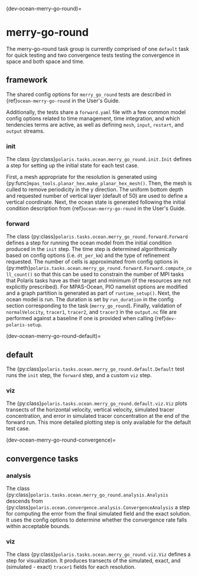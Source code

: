 (dev-ocean-merry-go-round)=

# merry-go-round

The merry-go-round task group is currently comprised of one `default` task for
quick testing and two convergence tests testing the convergence in space
and both space and time.

## framework

The shared config options for `merry_go_round` tests  are described in
{ref}`ocean-merry-go-round` in the User's Guide.

Additionally, the tests share a `forward.yaml` file with a few common model
config options related to time management, time integration, and which
tendencies terms are active, as well as defining `mesh`, `input`, `restart`,
and `output` streams.

### init

The class {py:class}`polaris.tasks.ocean.merry_go_round.init.Init`
defines a step for setting up the initial state for each test case.

First, a mesh appropriate for the resolution is generated using
{py:func}`mpas_tools.planar_hex.make_planar_hex_mesh()`.  Then, the mesh is
culled to remove periodicity in the y direction. The uniform bottom depth and
requested number of vertical layer (default of 50) are used to define a
vertical coordinate. Next, the ocean state is generated following the
initial condition description from {ref}`ocean-merry-go-round` in the User's
Guide.

### forward

The class {py:class}`polaris.tasks.ocean.merry_go_round.forward.Forward`
defines a step for running the ocean model from the initial condition produced
in the `init` step. The time step is determined algorithmically based on
config options (i.e. `dt_per_km`) and the type of refinement requested. The
number of cells is approximated from config options in
{py:meth}`polaris.tasks.ocean.merry_go_round.forward.Forward.compute_cell_count()`
so that this can be used to constrain the number of MPI tasks that Polaris
tasks have as their target and minimum (if the resources are not explicitly
prescribed).  For MPAS-Ocean, PIO namelist options are modified and a
graph partition is generated as part of `runtime_setup()`.  Next, the ocean
model is run. The duration is set by `run_duration` in the config section
corresponding to the task (`merry_go_round`). Finally, validation of
`normalVelocity`, `tracer1`, `tracer2`, and `tracer3` in the `output.nc`
file are performed against a baseline if one is provided when
calling {ref}`dev-polaris-setup`.

(dev-ocean-merry-go-round-default)=

## default

The {py:class}`polaris.tasks.ocean.merry_go_round.default.Default`
test runs the `init` step, the `forward` step, and a custom `viz` step.

### viz

The {py:class}`polaris.tasks.ocean.merry_go_round.default.viz.Viz` plots
transects of the horizontal velocity, vertical velocity, simulated tracer
concentration, and error in simulated tracer concentration at the end of the
forward run. This more detailed plotting step is only available for the
default test case.

(dev-ocean-merry-go-round-convergence)=

## convergence tasks

### analysis

The class {py:class}`polaris.tasks.ocean.merry_go_round.analysis.Analysis`
descends from {py:class}`polaris.ocean.convergence.analysis.ConvergenceAnalysis`
a step for computing the error from the final simulated field
and the exact solution. It uses the config options to determine whether the
convergence rate falls within acceptable bounds.

### viz

The class {py:class}`polaris.tasks.ocean.merry_go_round.viz.Viz`
defines a step for visualization. It produces transects of the simulated,
exact, and (simulated - exact) `tracer1` fields for each resolution.

